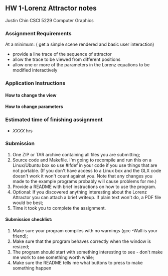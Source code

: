 ## HW 1-Lorenz Attractor notes
Justin Chin 
CSCI 5229 Computer Graphics
### Assignment Requirements
At a minimum: ( get a simple scene rendered and basic user interaction)
- provide a line trace of the sequence of attractor
- allow the trace to be viewed from different positions 
- allow one or more of the parameters in the Lorenz equations to be modified interactively


### Application Instructions
#### How to change the view
#### How to change parameters

### Estimated time of finishing assignment
- _XXXX_ hrs

### Submission
1. One ZIP or TAR archive containing all files you are submitting;
2. Source code and Makefile. I'm going to recompile and run this on a Linux/Ubuntu box so use #ifdef in your code if you use things that are not portable. (If you don't have access to a Linux box and the GLX code doesn't work it won't count against you. Note that any changes you made to the example programs probably will cause problems for me.)
3. Provide a README with brief instructions on how to use the program.
4. Optional: If you discovered anything interesting about the Lorenz Attractor you can attach a brief writeup. If plain text won't do, a PDF file would be best;
5. Time it took you to complete the assignment.


#### Submission checklist:
1. Make sure your program compiles with no warnings (gcc -Wall is your friend);
2. Make sure that the program behaves correctly when the window is resized;
3. The program should start with something interesting to see - don't make me work to see something worth while;
4. Make sure the README tells me what buttons to press to make something happen